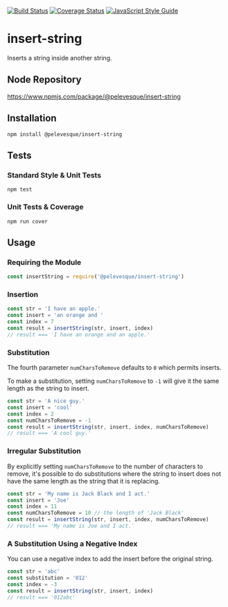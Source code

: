 [![Build Status](https://travis-ci.org/pelevesque/insert-string.svg?branch=master)](https://travis-ci.org/pelevesque/insert-string)
[![Coverage Status](https://coveralls.io/repos/github/pelevesque/insert-string/badge.svg?branch=master)](https://coveralls.io/github/pelevesque/insert-string?branch=master)
[![JavaScript Style Guide](https://img.shields.io/badge/code_style-standard-brightgreen.svg)](https://standardjs.com)

# insert-string

Inserts a string inside another string.

## Node Repository

https://www.npmjs.com/package/@pelevesque/insert-string

## Installation

`npm install @pelevesque/insert-string`

## Tests

### Standard Style & Unit Tests

`npm test`

### Unit Tests & Coverage

`npm run cover`

## Usage

### Requiring the Module

```js
const insertString = require('@pelevesque/insert-string')
```
### Insertion

```js
const str = 'I have an apple.'
const insert = 'an orange and '
const index = 7
const result = insertString(str, insert, index)
// result === 'I have an orange and an apple.'
```

### Substitution

The fourth parameter `numCharsToRemove` defaults to `0` which permits inserts.

To make a substitution, setting `numCharsToRemove` to `-1` will give it the same length as the string to insert.

```js
const str = 'A nice guy.'
const insert = 'cool'
const index = 2
const numCharsToRemove = -1
const result = insertString(str, insert, index, numCharsToRemove)
// result === 'A cool guy.'
```

### Irregular Substitution

By explicitly setting `numCharsToRemove` to the number of characters to remove, it's possible to do substitutions where the string to insert does not have the same length as the string that it is replacing.

```js
const str = 'My name is Jack Black and I act.'
const insert = 'Joe'
const index = 11
const numCharsToRemove = 10 // the length of 'Jack Black'
const result = insertString(str, insert, index, numCharsToRemove)
// result === 'My name is Joe and I act.'
```

### A Substitution Using a Negative Index

You can use a negative index to add the insert before the original string.

```js
const str = 'abc'
const substitution = '012'
const index = -3
const result = insertString(str, insert, index)
// result === '012abc'
```
